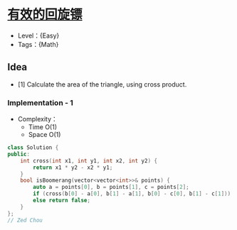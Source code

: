 # [有效的回旋镖](https://leetcode.cn/problems/valid-boomerang/)

- Level：{Easy}
- Tags：{Math}

## Idea

- [1] Calculate the area of the triangle, using cross product.

### Implementation - 1

- Complexity：
  - Time O(1)
  - Space O(1)

``` c++
class Solution {
public:
    int cross(int x1, int y1, int x2, int y2) {
        return x1 * y2 - x2 * y1;
    }
    bool isBoomerang(vector<vector<int>>& points) {
        auto a = points[0], b = points[1], c = points[2];
        if (cross(b[0] - a[0], b[1] - a[1], b[0] - c[0], b[1] - c[1])) return true;
        else return false;
    }
};
// Zed Chou
```

